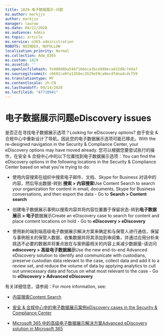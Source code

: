 ```yaml
---
title: 1829-电子数据展示-问题
ms.author: markjjo
author: markjjo
manager: lauraw
ms.date: 04/21/2020
ms.audience: Admin
ms.topic: article
ms.service: o365-administration
ROBOTS: NOINDEX, NOFOLLOW
localization_priority: Normal
ms.collection: Adm_O365
ms.custom: 1829
ms.assetid: ''
ms.openlocfilehash: fe980d8ba54b710deca3bce9d8eca422d6c74da7
ms.sourcegitcommit: c6692ce0fa1358ec3529e59ca0ecdfdea4cdc759
ms.translationtype: MT
ms.contentlocale: zh-CN
ms.lasthandoff: 09/14/2020
ms.locfileid: "47710941"
---
```

# <a name="ediscovery-issues"></a><span data-ttu-id="c7386-102">电子数据展示问题</span><span class="sxs-lookup"><span data-stu-id="c7386-102">eDiscovery issues</span></span>

<span data-ttu-id="c7386-103">是否正在寻找电子数据展示选项？</span><span class="sxs-lookup"><span data-stu-id="c7386-103">Looking for eDiscovery options?</span></span> <span data-ttu-id="c7386-104">由于安全 & 合规中心中重新设计了导航，因此您的电子数据展示选项可能已移走。</span><span class="sxs-lookup"><span data-stu-id="c7386-104">With the re-designed navigation in the Security & Compliance Center, your eDiscovery options may have moved already.</span></span>  <span data-ttu-id="c7386-105">您可以根据您要尝试执行的操作，在安全 & 合规中心中的以下位置找到电子数据展示选项：</span><span class="sxs-lookup"><span data-stu-id="c7386-105">You can find the eDiscovery options in the following locations in the Security & Compliance Center based on what you're trying to do:</span></span>

- <span data-ttu-id="c7386-106">使用内容搜索在组织中搜索电子邮件、文档、Skype for Business 对话中的内容，然后导出数据-转到 **搜索 > 内容搜索**</span><span class="sxs-lookup"><span data-stu-id="c7386-106">Use Content Search to search your organization for content in email, documents, Skype for Business conversations, and then export the data - Go to **Search > Content search**</span></span>

- <span data-ttu-id="c7386-107">创建电子数据展示事例以搜索内容并将内容位置置于保留状态-转到**电子数据展示 > 电子**数据展示</span><span class="sxs-lookup"><span data-stu-id="c7386-107">Create an eDiscovery case to search for content and place content locations on hold - Go to **eDiscovery > eDiscovery**</span></span>

- <span data-ttu-id="c7386-108">使用新的端到端高级电子数据展示解决方案来确定和与保管人进行通信，保留与事例相关的保管人数据，收集数据并将其添加到审阅集，并通过应用分析来挑选不必要的数据并将重点放在与案例最相关的内容上来减少数据量-请访问 **ediscovery > 高级电子数据展示**</span><span class="sxs-lookup"><span data-stu-id="c7386-108">Use the new end-to-end Advanced eDiscovery solution to identify and communicate with custodians, preserve custodian data relevant to the case, collect data and add it to a review set, and reduce the volume of data by applying analytics to cull out unnecessary data and focus on what most relevant to the case -  Go to **eDiscovery > Advanced eDiscovery**</span></span>

<span data-ttu-id="c7386-109">有关详细信息，请参阅：</span><span class="sxs-lookup"><span data-stu-id="c7386-109">For more information, see:</span></span>

- [<span data-ttu-id="c7386-110">内容搜索</span><span class="sxs-lookup"><span data-stu-id="c7386-110">Content Search</span></span>](https://docs.microsoft.com/microsoft-365/compliance/content-search)

- [<span data-ttu-id="c7386-111">安全 & 合规中心中的电子数据展示案例</span><span class="sxs-lookup"><span data-stu-id="c7386-111">eDiscovery cases in the Security & Compliance Center</span></span>](https://docs.microsoft.com/microsoft-365/compliance/ediscovery-cases)

- [<span data-ttu-id="c7386-112">Microsoft 365 中的高级电子数据展示解决方案</span><span class="sxs-lookup"><span data-stu-id="c7386-112">Advanced eDiscovery solution in Microsoft 365</span></span>](https://docs.microsoft.com/microsoft-365/compliance/overview-ediscovery-20)
